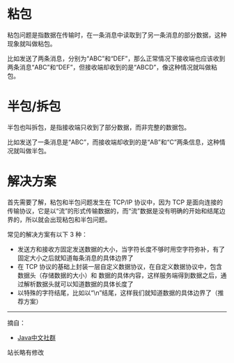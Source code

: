 # 粘包

粘包问题是指数据在传输时，在一条消息中读取到了另一条消息的部分数据，这种现象就叫做粘包。

比如发送了两条消息，分别为“ABC”和“DEF”，那么正常情况下接收端也应该收到两条消息“ABC”和“DEF”，但接收端却收到的是“ABCD”，像这种情况就叫做粘包。

# 半包/拆包

半包也叫拆包，是指接收端只收到了部分数据，而非完整的数据包。

比如发送了一条消息是“ABC”，而接收端却收到的是“AB”和“C”两条信息，这种情况就叫做半包。

# 解决方案

首先需要了解，粘包和半包问题发生在 TCP/IP 协议中，因为 TCP 是面向连接的传输协议，它是以“流”的形式传输数据的，而“流”数据是没有明确的开始和结尾边界的，所以就会出现粘包和半包问题。

常见的解决方案有以下 3 种：
+ 发送方和接收方固定发送数据的大小，当字符长度不够时用空字符弥补，有了固定大小之后就知道每条消息的具体边界了
+ 在 TCP 协议的基础上封装一层自定义数据协议，在自定义数据协议中，包含数据头（存储数据的大小）和 数据的具体内容，这样服务端得到数据之后，通过解析数据头就可以知道数据的具体长度了
+ 以特殊的字符结尾，比如以“\n”结尾，这样我们就知道数据的具体边界了（推荐方案）

------
摘自：
+ [Java中文社群](https://juejin.cn/post/7126869525962129438)

站长略有修改